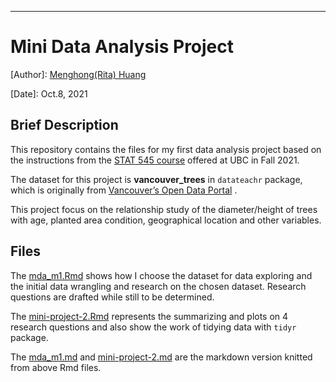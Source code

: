 
---
# Mini Data Analysis Project

[Author]: [Menghong(Rita) Huang](https://github.com/rossmaryHuang)

[Date]: Oct.8, 2021

## Brief Description

This repository contains the files for my first data analysis project based on the instructions from the [STAT 545 course](https://stat545.stat.ubc.ca/course/) offered at UBC in Fall 2021. 

The dataset for this project is **vancouver_trees** in `datateachr` package, which is originally from [Vancouver’s Open Data Portal](https://opendata.vancouver.ca/explore/dataset/street-trees/information/?disjunctive.species_name&disjunctive.common_name&disjunctive.height_range_id) .

This project focus on the relationship study of the diameter/height of trees with age, planted area condition, geographical location and other variables.


## Files

The [mda_m1.Rmd](https://github.com/stat545ubc-2021/mda-Menghong_Huang/blob/main/mda_m1.Rmd) shows how I choose the dataset for data exploring and the initial data wrangling and research on the chosen dataset. Research questions are drafted while still to be determined.

The [mini-project-2.Rmd](https://github.com/stat545ubc-2021/mda-Menghong_Huang/blob/main/mini-project-2.Rmd) represents the summarizing and plots on 4 research questions and also show the work of tidying data with `tidyr` package.

The [mda_m1.md](https://github.com/stat545ubc-2021/mda-Menghong_Huang/blob/main/mda_m1.md) and [mini-project-2.md](https://github.com/stat545ubc-2021/mda-Menghong_Huang/blob/main/mini-project-2.md) are the markdown version knitted from above Rmd files.
